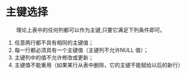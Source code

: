 # 主键选择
&emsp;&emsp;理论上表中的任何列都可以作为主键,只要它满足下列条件即可。
1. 任意两行都不具有相同的主键值；
2. 每一行都必须具有一个主键值（主键列不允许NULL 值）；
3. 主键列中的值不允许修改或更新；
4. 主键值不能重用（如果某行从表中删除，它的主键不能赋给以后的新行）